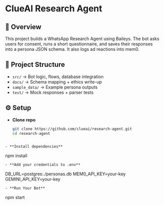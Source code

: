 # ClueAI Research Agent

## 🚀 Overview
This project builds a WhatsApp Research Agent using Baileys. The bot asks users for consent, runs a short questionnaire, and saves their responses into a persona JSON schema. It also logs ad reactions into mem0.

## 📂 Project Structure
- `src/` → Bot logic, flows, database integration
- `docs/` → Schema mapping + ethics write-up
- `sample_data/` → Example persona outputs
- `test/` → Mock responses + parser tests

## ⚙️ Setup
- **Clone repo**
   ```bash
   git clone https://github.com/clueai/research-agent.git
   cd research-agent
```

- **Install dependencies**
```
npm install

```
- **Add your credentials to .env**
```

DB_URL=postgres:./personas.db
MEM0_API_KEY=your-key
GEMINI_API_KEY=your-key

```
- **Run Your Bot**
```

npm start

```
